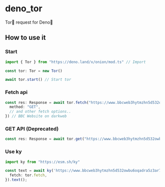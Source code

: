 # deno_tor
Tor🧅 request for Deno🦕
## How to use it
### Start
```ts
import { Tor } from "https://deno.land/x/onion/mod.ts" // Import

const tor: Tor = new Tor()

await tor.start() // Start tor
```
### Fetch api
```ts
const res: Response = await tor.fetch("https://www.bbcweb3hytmzhn5d532owbu6oqadra5z3ar726vq5kgwwn6aucdccrad.onion", {
  method: "GET",
  // and other fetch options..
}) // BBC Website on darkweb
```
### GET API (Deprecated)
```ts
const res: Response = await tor.get("https://www.bbcweb3hytmzhn5d532owbu6oqadra5z3ar726vq5kgwwn6aucdccrad.onion") // BBC Website on darkweb
```
### Use ky
```ts
import ky from "https://esm.sh/ky"

const text = await ky('https://www.bbcweb3hytmzhn5d532owbu6oqadra5z3ar726vq5kgwwn6aucdccrad.onion', {
  fetch: tor.fetch,
}).text();
```

